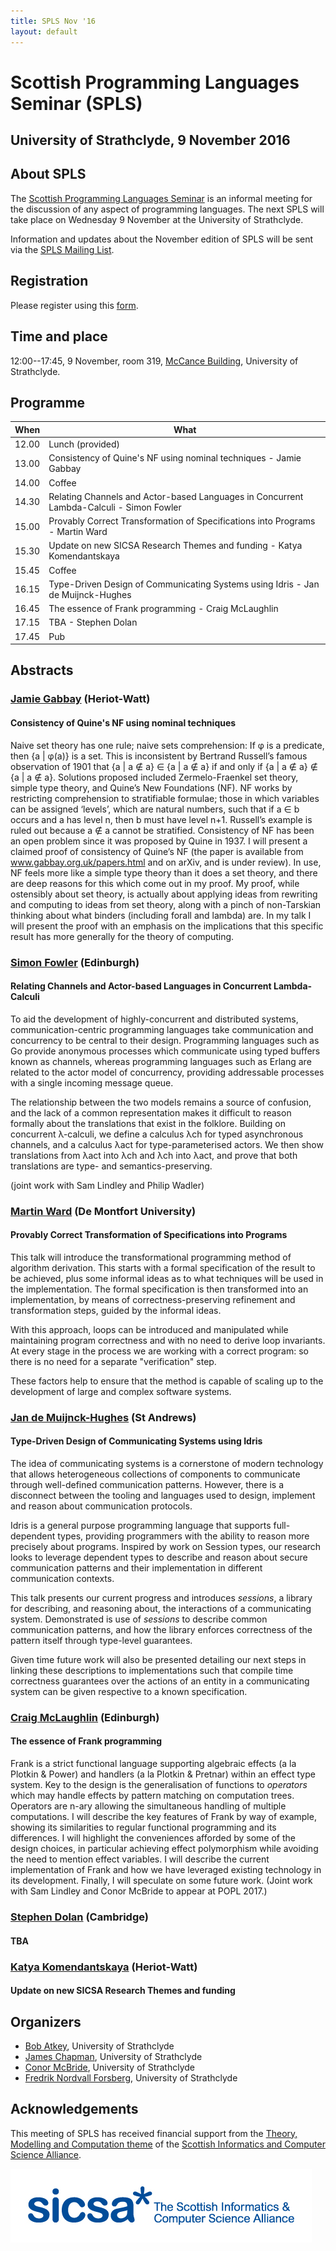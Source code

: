 ```yaml
---
title: SPLS Nov '16
layout: default
---
```


# Scottish Programming Languages Seminar (SPLS)

## University of Strathclyde, 9 November 2016

## About SPLS

The [Scottish Programming Languages Seminar](http://www.dcs.gla.ac.uk/research/spls/)
is an informal meeting for the discussion of any aspect of programming languages.
The next SPLS will take place on Wednesday 9 November at the University of Strathclyde.

Information and updates about the November edition of SPLS will be sent
via the [SPLS Mailing List](https://mr1.dcs.gla.ac.uk/mailman/listinfo/spls).

## Registration

Please register using this [form](https://goo.gl/forms/Fngd3qYbwh4lDtjm2).

## Time and place
12:00--17:45, 9 November, room 319, [McCance Building](https://goo.gl/maps/2JjoPR6FvY82), University of Strathclyde.

## Programme

|When   | What                                                                                          |
|-------|-----------------------------------------------------------------------------------------------|
| 12.00 | Lunch (provided)                                                                              |
| 13.00 | Consistency of Quine's NF using nominal techniques - Jamie Gabbay                             |
| 14.00 | Coffee                                                                                        |
| 14.30 | Relating Channels and Actor-based Languages in Concurrent Lambda-Calculi - Simon Fowler       |
| 15.00 | Provably Correct Transformation of Specifications into Programs - Martin Ward                 |
| 15.30 | Update on new SICSA Research Themes and funding - Katya Komendantskaya                        |
| 15.45 | Coffee                                                                                        |
| 16.15 | Type-Driven Design of Communicating Systems using Idris - Jan de Muijnck-Hughes               |
| 16.45 | The essence of Frank programming - Craig McLaughlin                                           |
| 17.15 | TBA - Stephen Dolan                                                                           |
| 17.45 | Pub                                                                                           |

## Abstracts

### [Jamie Gabbay](http://www.gabbay.org.uk/) (Heriot-Watt)

#### Consistency of Quine's NF using nominal techniques

Naive set theory has one rule; naive sets comprehension: If φ is a predicate, then {a | φ(a)} is a set. This is inconsistent by Bertrand Russell’s famous observation of 1901 that {a | a ∉ a} ∈ {a | a ∉ a} if and only if {a | a ∉ a} ∉ {a | a ∉ a}.
Solutions proposed included Zermelo-Fraenkel set theory, simple type theory, and Quine’s New Foundations (NF). NF works by restricting comprehension to stratifiable formulae; those in which variables can be assigned ‘levels’, which are natural numbers, such that if a ∈ b occurs and a has level n, then b must have level n+1. Russell’s example is ruled out because a ∉ a cannot be stratified. Consistency of NF has been an open problem since it was proposed by Quine in 1937.  I will present a claimed proof of consistency of Quine’s NF (the paper is available from www.gabbay.org.uk/papers.html and on arXiv, and is under review). In use, NF feels more like a simple type theory than it does a set theory, and there are deep reasons for this which come out in my proof.  My proof, while ostensibly about set theory, is actually about applying ideas from rewriting and computing to ideas from set theory, along with a pinch of non-Tarskian thinking about what binders (including forall and lambda) are. In my talk I will present the proof with an emphasis on the implications that this specific result has more generally for the theory of computing.

### [Simon Fowler](http://simonjf.com/) (Edinburgh)

#### Relating Channels and Actor-based Languages in Concurrent Lambda-Calculi

To aid the development of highly-concurrent and distributed systems,
communication-centric programming languages take communication and
concurrency to be central to their design.
Programming languages such as Go provide anonymous processes which communicate
using typed buffers known as channels, whereas programming languages such as
Erlang are related to the actor model of concurrency, providing addressable
processes with a single incoming message queue.

The relationship between the two models remains a source of confusion, and the
lack of a common representation makes it difficult to reason formally about the
translations that exist in the folklore.
Building on concurrent λ-calculi, we define a calculus λch for typed asynchronous
channels, and a calculus λact for type-parameterised actors.  We then show
translations from λact into λch and λch into λact, and prove
that both translations are type- and semantics-preserving.

(joint work with Sam Lindley and Philip Wadler)

### [Martin Ward](http://www.tech.dmu.ac.uk/~mward/) (De Montfort University)

#### Provably Correct Transformation of Specifications into Programs

This talk will introduce the transformational programming method
of algorithm derivation. This starts with a formal specification
of the result to be achieved, plus some informal ideas as to what
techniques will be used in the implementation.
The formal specification is then transformed into an implementation,
by means of correctness-preserving refinement and transformation steps,
guided by the informal ideas.

With this approach, loops can be introduced and manipulated
while maintaining program correctness and with no need
to derive loop invariants.  At every stage in the process
we are working with a correct program: so there is no need
for a separate "verification" step.

These factors help to ensure that the method is capable of scaling
up to the development of large and complex software systems.

### [Jan de Muijnck-Hughes](https://jfdm.github.io/) (St Andrews)

#### Type-Driven Design of Communicating Systems using Idris

The idea of communicating systems is a cornerstone of modern technology that allows heterogeneous collections of components to communicate through well-defined communication patterns.
However, there is a disconnect between the tooling and languages used to design, implement and reason about communication protocols.

Idris is a general purpose programming language that supports full-dependent types, providing programmers with the ability to reason more precisely about programs.
Inspired by work on Session types, our research looks to leverage dependent types to describe and reason about secure communication patterns and their implementation in different communication contexts.

This talk presents our current progress and introduces *sessions*, a library for describing, and reasoning about, the interactions of a communicating system.
Demonstrated is use of *sessions* to describe common communication patterns, and how the library enforces correctness of the pattern itself through type-level guarantees.

Given time future work will also be presented detailing our next steps in linking these descriptions to implementations such that compile time correctness guarantees over the actions of an entity in a communicating system can be given respective to a known specification.

### [Craig McLaughlin](http://homepages.inf.ed.ac.uk/s1544843/) (Edinburgh)

#### The essence of Frank programming

Frank is a strict functional language supporting algebraic effects
(a la Plotkin & Power) and handlers (a la Plotkin & Pretnar) within an
effect
type system. Key to the design is the generalisation of functions to
*operators* which may handle effects by pattern matching on computation
trees. Operators are n-ary allowing the simultaneous handling of multiple
computations. I will describe the key features of Frank by way of example,
showing its similarities to regular functional programming and its
differences. I will highlight the conveniences afforded by some of the
design
choices, in particular achieving effect polymorphism while avoiding the need
to mention effect variables. I will describe the current implementation of
Frank and how we have leveraged existing technology in its
development. Finally, I will speculate on some future work. (Joint work with
Sam Lindley and Conor McBride to appear at POPL 2017.)

### [Stephen Dolan](https://github.com/stedolan) (Cambridge)

#### TBA

### [Katya Komendantskaya](http://www.macs.hw.ac.uk/~ek19/) (Heriot-Watt)

#### Update on new SICSA Research Themes and funding

## Organizers

* [Bob Atkey](https://bentnib.org), University of Strathclyde
* [James Chapman](https://jmchapman.github.io), University of Strathclyde
* [Conor McBride](https://personal.cis.strath.ac.uk/conor.mcbride/), University of Strathclyde
* [Fredrik Nordvall Forsberg](https://personal.cis.strath.ac.uk/fredrik.nordvall-forsberg/), University of Strathclyde

## Acknowledgements

This meeting of SPLS has received financial support from the
[Theory, Modelling and Computation theme](http://www.sicsa.ac.uk/research/theory-modelling-computation/)
of the [Scottish Informatics and Computer Science Alliance](http://www.sicsa.ac.uk/).

![SICSA logo](sicsa_blue.jpg "SICSA logo")
